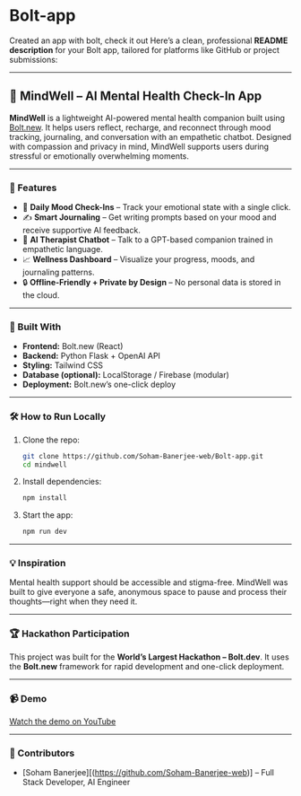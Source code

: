 # Bolt-app
Created an app with bolt, check it out
Here’s a clean, professional **README description** for your Bolt app, tailored for platforms like GitHub or project submissions:

---

## 🧠 MindWell – AI Mental Health Check-In App

**MindWell** is a lightweight AI-powered mental health companion built using [Bolt.new](https://bolt.new). It helps users reflect, recharge, and reconnect through mood tracking, journaling, and conversation with an empathetic chatbot. Designed with compassion and privacy in mind, MindWell supports users during stressful or emotionally overwhelming moments.

---

### 🌟 Features

* 🧘 **Daily Mood Check-Ins** – Track your emotional state with a single click.
* ✍️ **Smart Journaling** – Get writing prompts based on your mood and receive supportive AI feedback.
* 💬 **AI Therapist Chatbot** – Talk to a GPT-based companion trained in empathetic language.
* 📈 **Wellness Dashboard** – Visualize your progress, moods, and journaling patterns.
* 🔒 **Offline-Friendly + Private by Design** – No personal data is stored in the cloud.

---

### 🚀 Built With

* **Frontend:** Bolt.new (React)
* **Backend:** Python Flask + OpenAI API
* **Styling:** Tailwind CSS
* **Database (optional):** LocalStorage / Firebase (modular)
* **Deployment:** Bolt.new’s one-click deploy

---

### 🛠 How to Run Locally

1. Clone the repo:

   ```bash
   git clone https://github.com/Soham-Banerjee-web/Bolt-app.git
   cd mindwell
   ```
2. Install dependencies:

   ```bash
   npm install
   ```
3. Start the app:

   ```bash
   npm run dev
   ```

---

### 💡 Inspiration

Mental health support should be accessible and stigma-free. MindWell was built to give everyone a safe, anonymous space to pause and process their thoughts—right when they need it.

---

### 🏆 Hackathon Participation

This project was built for the **World’s Largest Hackathon – Bolt.dev**. It uses the **Bolt.new** framework for rapid development and one-click deployment.

---

### 📹 Demo

[Watch the demo on YouTube](https://youtu.be/PVqTYAQRa14?si=PRuBCXwJuUJxSWwS)

---

### 👏 Contributors

* [Soham Banerjee][(https://github.com/Soham-Banerjee-web)] – Full Stack Developer, AI Engineer




